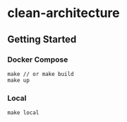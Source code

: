 # clean-architecture
## Getting Started
### Docker Compose
    make // or make build
    make up

### Local
    make local
